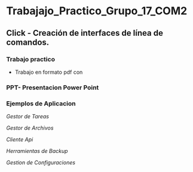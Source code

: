 # Trabajajo_Practico_Grupo_17_COM2

## Click - Creación de interfaces de línea de comandos.

### Trabajo practico
+ Trabajo en formato pdf con 

### PPT- Presentacion Power Point

### Ejemplos de Aplicacion

*Gestor de Tareas*

*Gestor de Archivos*

*Cliente Api*

*Herramientas de Backup*

*Gestion de Configuraciones*

